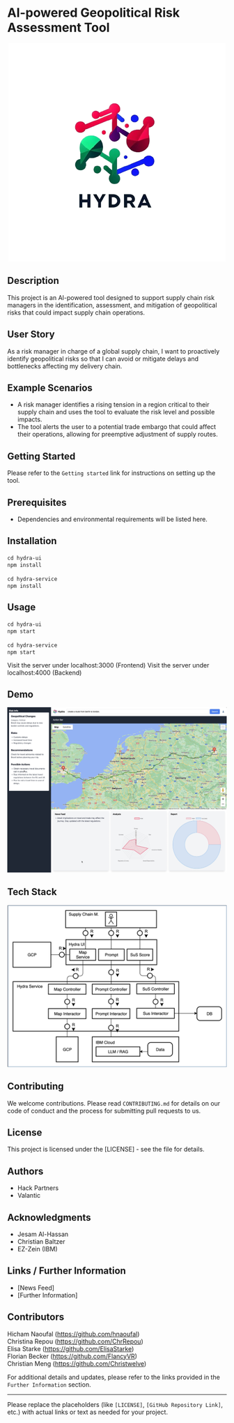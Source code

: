 # AI-powered Geopolitical Risk Assessment Tool

<p align="center">
  <img src="./media/logo.png" alt="Logo">
</p>

## Description
This project is an AI-powered tool designed to support supply chain risk managers in the identification, assessment, and mitigation of geopolitical risks that could impact supply chain operations.

## User Story
As a risk manager in charge of a global supply chain, I want to proactively identify geopolitical risks so that I can avoid or mitigate delays and bottlenecks affecting my delivery chain.

## Example Scenarios
- A risk manager identifies a rising tension in a region critical to their supply chain and uses the tool to evaluate the risk level and possible impacts.
- The tool alerts the user to a potential trade embargo that could affect their operations, allowing for preemptive adjustment of supply routes.

## Getting Started
Please refer to the `Getting started` link for instructions on setting up the tool.

## Prerequisites
- Dependencies and environmental requirements will be listed here.

## Installation

```
cd hydra-ui
npm install

cd hydra-service
npm install
```

## Usage
```
cd hydra-ui
npm start

cd hydra-service
npm start
```
Visit the server under localhost:3000 (Frontend)
Visit the server under localhost:4000 (Backend)

## Demo 
<p align="center">
  <img src="./media/demo.jpg" alt="Logo">
</p>

## Tech Stack
![Structure](./media/structure.png)

## Contributing
We welcome contributions. Please read `CONTRIBUTING.md` for details on our code of conduct and the process for submitting pull requests to us.

## License
This project is licensed under the [LICENSE] - see the file for details.

## Authors
- Hack Partners
- Valantic

## Acknowledgments
- Jesam Al-Hassan
- Christian Baltzer
- EZ-Zein (IBM)

## Links / Further Information
- [News Feed]
- [Further Information]

## Contributors 
Hicham Naoufal (https://github.com/hnaoufal)  
Christina Repou (https://github.com/ChrRepou)  
Elisa Starke (https://github.com/ElisaStarke)  
Florian Becker (https://github.com/FlancyVR)  
Christian Meng (https://github.com/Christwelve)  





For additional details and updates, please refer to the links provided in the `Further Information` section.

---

Please replace the placeholders (like `[LICENSE]`, `[GitHub Repository Link]`, etc.) with actual links or text as needed for your project.
